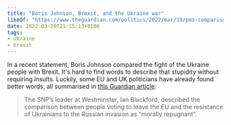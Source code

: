 ```yaml
---
title: "Boris Johnson, Brexit, and the Ukraine war"
likeOf: "https://www.theguardian.com/politics/2022/mar/19/pms-comparison-of-ukraine-resistance-to-uk-brexit-vote-criticised-as-crass"
date: 2022-03-20T21:15:13+0100
tags:
- ukraine
- brexit
---
```

In a recent statement, Boris Johnson compared the fight of the Ukraine people with Brexit. It's hard to find words to describe that stupidity without requiring insults. Luckily, some EU and UK politicians have already found better words, all summarised in [this Guardian article](https://www.theguardian.com/politics/2022/mar/19/pms-comparison-of-ukraine-resistance-to-uk-brexit-vote-criticised-as-crass):

> The SNP’s leader at Westminster, Ian Blackford, described the comparison between people voting to leave the EU and the resistance of Ukrainians to the Russian invasion as “morally repugnant”.

